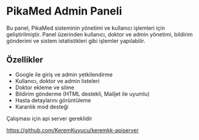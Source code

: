 # PikaMed Admin Paneli

Bu panel, PikaMed sisteminin yönetimi ve kullanıcı işlemleri için geliştirilmiştir. Panel üzerinden kullanıcı, doktor ve admin yönetimi, bildirim gönderimi ve sistem istatistikleri gibi işlemler yapılabilir.

## Özellikler
- Google ile giriş ve admin yetkilendirme
- Kullanıcı, doktor ve admin listeleri
- Doktor ekleme ve silme
- Bildirim gönderme (HTML destekli, Mailjet ile uyumlu)
- Hasta detaylarını görüntüleme
- Karanlık mod desteği

Çalışması için api server gereklidir

https://github.com/KeremKuyucu/keremkk-apiserver
